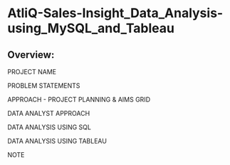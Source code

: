 # AtliQ-Sales-Insight_Data_Analysis-using_MySQL_and_Tableau

## Overview:

PROJECT NAME

PROBLEM STATEMENTS

APPROACH - PROJECT PLANNING & AIMS GRID

DATA ANALYST APPROACH

DATA ANALYSIS USING SQL

DATA ANALYSIS USING TABLEAU

NOTE
